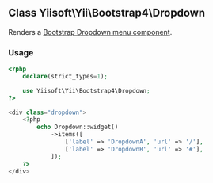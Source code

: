 ## Class Yiisoft\Yii\Bootstrap4\Dropdown
Renders a [Bootstrap Dropdown menu component](https://getbootstrap.com/docs/4.5/components/dropdowns/).

### Usage

```php
<?php 
    declare(strict_types=1);

    use Yiisoft\Yii\Bootstrap4\Dropdown; 
?>

<div class="dropdown">
    <?php
        echo Dropdown::widget()
            ->items([
                ['label' => 'DropdownA', 'url' => '/'],
                ['label' => 'DropdownB', 'url' => '#'],
            ]);
    ?>
</div>
```
